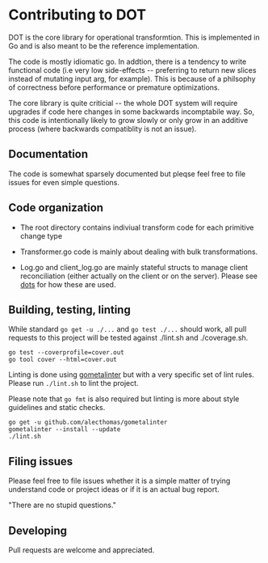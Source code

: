 # Contributing to DOT

DOT is the core library for operational transformtion.  This is
implemented in Go and is also meant to be the reference
implementation.

The code is mostly idiomatic go.  In addtion, there is a tendency to
write functional code (i.e very low side-effects -- preferring to
return new slices instead of mutating input arg, for example). This is
because of a philsophy of correctness before performance or premature
optimizations.

The core library is quite criticial -- the whole DOT system will
require upgrades if code here changes in some backwards incomptabile
way. So, this code is intentionally likely to grow slowly or only grow
in an additive process (where backwards compatiblity is not an
issue).

## Documentation

The code is somewhat sparsely documented but pleqse feel free to file
issues for even simple questions.

## Code organization

* The root directory contains indiviual transform code for each
primitive change type

* Transformer.go code is mainly about dealing with bulk
transformations.

* Log.go and client_log.go are mainly stateful structs to manage
client reconciliation (either actually on the client or on the
server). Please see [dots](https://github.com/dotchain/dots) for how
these are used.

## Building, testing, linting

While standard `go get -u ./...` and `go test ./...` should work, all
pull requests to this project will be tested against ./lint.sh and
./coverage.sh.

```
go test --coverprofile=cover.out
go tool cover --html=cover.out
```

Linting is done using [gometalinter](https://github.com/alecthomas/gometalinter) but with
a very specific set of lint rules.  Please run `./lint.sh` to lint the project.

Please note that `go fmt` is also required but linting is more about style guidelines and static checks.


```
go get -u github.com/alecthomas/gometalinter
gometalinter --install --update
./lint.sh
```

## Filing issues

Please feel free to file issues whether it is a simple matter of
trying understand code or project ideas or if it is an actual bug
report.


"There are no stupid questions."


## Developing

Pull requests are welcome and appreciated.




